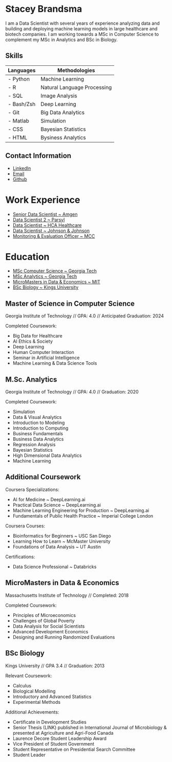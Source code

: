 # Stacey Brandsma
I am a Data Scientist with several years of experience analyzing data
and building and deploying machine learning models in large healthcare
and biotech companies.  I am working towards a MSc in Computer Science
to complement my MSc in Analytics and BSc in Biology.  

## Skills
Languages| Methodologies
--- | ---
- Python | Machine Learning
- R | Natural Language Processing
- SQL | Image Analysis
- Bash/Zsh | Deep Learning
- Git | Big Data Analytics
- Matlab | Simulation
- CSS | Bayesian Statistics
- HTML | Bysiness Analytics

## Contact Information
- [LinkedIn](www.linkedin.com/in/staceybrandsma)
- [Email](stacey.data.science@gmail.com)
- [Github](www.github.com/staceybrandsma)

# Work Experience
- [Senior Data Scientist ~ Amgen](./sds-amgen.md)
- [Data Scientist 2 ~ Parsyl](./ds-parsyl.md)
- [Data Scientist ~ HCA Healthcare](./ds-hca.md)
- [Data Scientist ~ Johnson & Johnson](./ds-jj.md)
- [Monitoring & Evaluation Officer ~ MCC](./me-mcc.md)

# Education
- [MSc Computer Science ~ Georgia Tech](./omscs.md)
- [MSc Analytics ~ Georgia Tech](./omsa.md)
- [MicroMasters in Data & Economics ~ MIT](./dedp.md)
- [BSc Biology ~ Kings University](./bsc.md)

## Master of Science in Computer Science
Georgia Institute of Technology // GPA: 4.0 // Anticipated Graduation:
2024

Completed Coursework:
- Big Data for Healthcare
- AI Ethics & Society
- Deep Learning
- Human Computer Interaction
- Seminar in Artificial Intelligence
- Machine Learning & Data Science Tools

## M.Sc. Analytics
Georgia Institute of Technology // GPA: 4.0 // Graduation: 2020

Completed Coursework:
- Simulation
- Data & Visual Analytics
- Introduction to Modeling
- Introduction to Computing
- Business Fundamentals
- Business Data Analytics
- Regression Analysis
- Bayesian Statistics
- High Dimensional Data Analytics
- Machine Learning

## Additional Coursework
Coursera Specializations:
- AI for Medicine ~ DeepLearning.ai
- Practical Data Science ~ DeepLearning.ai
- Machine Learning Engineering for Production ~ DeepLearning.ai
- Fundamentals of Public Health Practice ~ Imperial College London

Coursera Courses:
- Bioinformatics for Beginners ~ USC San Diego
- Learning How to Learn ~ McMaster University
- Foundations of Data Analysis ~ UT Austin

Certifications:
- Data Science Professional ~ Databricks

## MicroMasters in Data & Economics
Massachusetts Institute of Technology // Completed: 2018

Completed Coursework:
- Principles of Microeconomics
- Challenges of Global Poverty
- Data Analysis for Social Scientists
- Advanced Development Economics
- Designing and Running Randomized Evaluations

## BSc Biology
Kings University // GPA 3.4 // Graduation: 2013

Relevant Coursework:
- Calculus
- Biological Modelling
- Introductory and Advanced Statistics
- Experimental Methods

Additional Achievements:
- Certificate in Development Studies
- Senior Thesis (LINK) published in International Journal of Microbiology & presented at Agriculture and Agri-Food Canada
- Laurence Decore Student Leadership Award
- Vice President of Student Government
- Student Representative on Presidential Search Committee
- Student Leader
